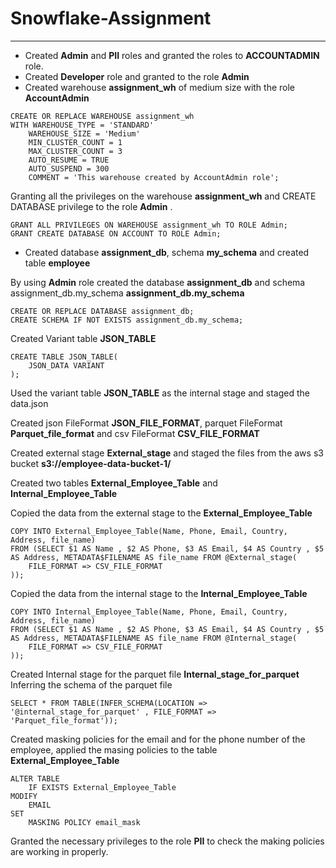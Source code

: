 # Snowflake-Assignment
<hr>

* Created **Admin** and **PII** roles and granted the roles to **ACCOUNTADMIN** role. <br>
* Created **Developer** role and granted to the role **Admin** <br>
* Created warehouse **assignment_wh** of medium size  with the role **AccountAdmin**<br>

```
CREATE OR REPLACE WAREHOUSE assignment_wh
WITH WAREHOUSE_TYPE = 'STANDARD'
    WAREHOUSE_SIZE = 'Medium'
    MIN_CLUSTER_COUNT = 1
    MAX_CLUSTER_COUNT = 3
    AUTO_RESUME = TRUE
    AUTO_SUSPEND = 300
    COMMENT = 'This warehouse created by AccountAdmin role';
 ```

Granting all the privileges on the warehouse **assignment_wh** and  CREATE DATABASE privilege  to the role **Admin** .<br>
```
GRANT ALL PRIVILEGES ON WAREHOUSE assignment_wh TO ROLE Admin;
GRANT CREATE DATABASE ON ACCOUNT TO ROLE Admin;
```

* Created database **assignment_db**, schema **my_schema** and created table **employee**


By using **Admin** role created the database **assignment_db** and schema assignment_db.my_schema **assignment_db.my_schema** <br>

```
CREATE OR REPLACE DATABASE assignment_db;
CREATE SCHEMA IF NOT EXISTS assignment_db.my_schema;
```

Created Variant table **JSON_TABLE** <br>
```
CREATE TABLE JSON_TABLE(
    JSON_DATA VARIANT
);
```

Used the variant table **JSON_TABLE** as the internal stage and staged the data.json <br>

Created json FileFormat **JSON_FILE_FORMAT**, parquet FileFormat **Parquet_file_format** and csv FileFormat **CSV_FILE_FORMAT** <br>

Created external stage **External_stage** and staged the files from the aws s3 bucket **s3://employee-data-bucket-1/**<br>

Created two tables **External_Employee_Table** and **Internal_Employee_Table** <br>

Copied the data from the external stage to the **External_Employee_Table** <br>
```
COPY INTO External_Employee_Table(Name, Phone, Email, Country, Address, file_name)
FROM (SELECT $1 AS Name , $2 AS Phone, $3 AS Email, $4 AS Country , $5 AS Address, METADATA$FILENAME AS file_name FROM @External_stage(
    FILE_FORMAT => CSV_FILE_FORMAT
));
```
Copied the data from the internal stage to the **Internal_Employee_Table** <br>

```
COPY INTO Internal_Employee_Table(Name, Phone, Email, Country, Address, file_name)
FROM (SELECT $1 AS Name , $2 AS Phone, $3 AS Email, $4 AS Country , $5 AS Address, METADATA$FILENAME AS file_name FROM @Internal_stage(
    FILE_FORMAT => CSV_FILE_FORMAT
));
```

Created Internal stage for the parquet file **Internal_stage_for_parquet** <br>
Inferring the schema of the parquet file <br>
```
SELECT * FROM TABLE(INFER_SCHEMA(LOCATION => '@internal_stage_for_parquet' , FILE_FORMAT => 'Parquet_file_format'));
```

Created masking policies for the email and for the phone number of the employee, applied the masing policies to the table **External_Employee_Table**<br>

```
ALTER TABLE
    IF EXISTS External_Employee_Table
MODIFY
    EMAIL
SET
    MASKING POLICY email_mask
```

Granted the necessary privileges to the role **PII** to check the making policies are working in properly.
